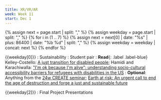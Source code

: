 ```yaml
---
title: XR/VR/AR
week: Week 11
start: Dec 1
---
```

{% assign next = page.start |  split: "," %}
{% assign weekday = page.start |  split: "," %}
{% for i in (1 .. 7) %}
   {% assign next = next[0] | date: "%s" | plus: 86400 | date: "%b %d" | split: "," %}
   {% assign weekday = weekday | concat: next %}
{% endfor %}


{{weekday[0]}}
: Sustainability
  : Student pair
: **Read**{: .label .label-blue} Kelley-Costello: [A just transition for disabled people](https://www.disabilitydebrief.org/debrief/messy-climate-transitions/); Hamidi and Karachiwalla: ["I'm ok because I'm alive": understanding socio-cultural accessibility barriers for refugees with disabilities in the US](https://dl.acm.org/doi/10.1145/3493612.3520446)
: **Optional**: Anything from the [24w CREATE seminar](https://courses.cs.washington.edu/courses/cse590w/24wi/); [Earth at risk: An urgent call to end the age of destruction and forge a just and sustainable future](https://academic.oup.com/pnasnexus/article/3/4/pgae106/7638480?login=false)


{{weekday[2]}}
: Final Project Presentations

